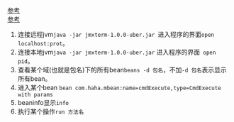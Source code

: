 [参考](http://zhixinghh-163-com.iteye.com/blog/2399138)     
[参考](http://wiki.cyclopsgroup.org/jmxterm/)    
1. 连接远程jvm`java -jar jmxterm-1.0.0-uber.jar `进入程序的界面`open localhost:prot`。    
1. 连接本地jvm`java -jar jmxterm-1.0.0-uber.jar` 进入程序的界面` open pid`。     
1. 查看某个域(也就是包名)下的所有bean`beans -d 包名`，不加`-d 包名`表示显示所有bean。   
1. 进入某个bean `bean com.haha.mbean:name=cmdExecute,type=CmdExecute with params`
1. beaninfo显示`info`     
1. 执行某个操作`run 方法名`    
